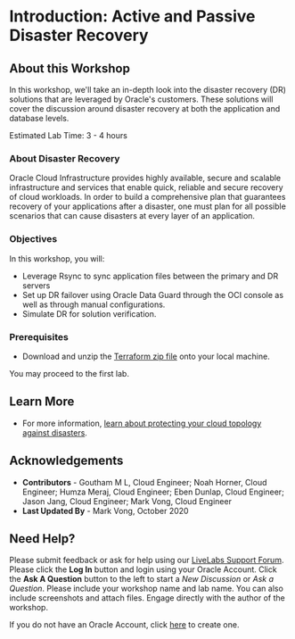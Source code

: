 # Introduction: Active and Passive Disaster Recovery

## About this Workshop

In this workshop, we'll take an in-depth look into the disaster recovery (DR) solutions that are leveraged by Oracle's customers. These solutions will cover the discussion around disaster recovery at both the application and database levels.

Estimated Lab Time: 3 - 4 hours

### About Disaster Recovery

Oracle Cloud Infrastructure provides highly available, secure and scalable infrastructure and services that enable quick, reliable and secure recovery of cloud workloads. In order to build a comprehensive plan that guarantees recovery of your applications after a disaster, one must plan for all possible scenarios that can cause disasters at every layer of an application.

### **Objectives**
In this workshop, you will:
- Leverage Rsync to sync application files between the primary and DR servers
- Set up DR failover using Oracle Data Guard through the OCI console as well as through manual configurations.
- Simulate DR for solution verification.

### Prerequisites 

* Download and unzip the [Terraform zip file](TBD) onto your local machine.

You may proceed to the first lab.

## Learn More
* For more information, [learn about protecting your cloud topology against disasters](https://docs.oracle.com/en/solutions/design-dr/#GUID-F3CA0932-0DF5-4829-B790-4AEC18F67505).

## Acknowledgements
* **Contributors** -  Goutham M L, Cloud Engineer; Noah Horner, Cloud Engineer; Humza Meraj, Cloud Engineer; Eben Dunlap, Cloud Engineer; Jason Jang, Cloud Engineer; Mark Vong, Cloud Engineer
* **Last Updated By** - Mark Vong, October 2020

## Need Help?
Please submit feedback or ask for help using our [LiveLabs Support Forum](https://community.oracle.com/tech/developers/categories/livelabsdiscussions). Please click the **Log In** button and login using your Oracle Account. Click the **Ask A Question** button to the left to start a *New Discussion* or *Ask a Question*.  Please include your workshop name and lab name.  You can also include screenshots and attach files.  Engage directly with the author of the workshop.

If you do not have an Oracle Account, click [here](https://profile.oracle.com/myprofile/account/create-account.jspx) to create one.
